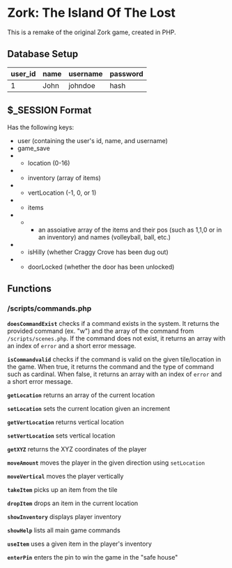 # Zork: The Island Of The Lost

This is a remake of the original Zork game, created in PHP.

## Database Setup

| user_id | name | username | password |
| ------- | ---- | -------- | -------- |
| 1       | John | johndoe  | hash     |

## $\_SESSION Format

Has the following keys:

- user (containing the user's id, name, and username)
- game_save
- - location (0-16)
- - inventory (array of items)
- - vertLocation (-1, 0, or 1)
- - items
- - - an assoiative array of the items and their pos (such as 1,1,0 or in an inventory) and names (volleyball, ball, etc.)
- - isHilly (whether Craggy Crove has been dug out)
- - doorLocked (whether the door has been unlocked)

## Functions

### /scripts/commands.php

**`doesCommandExist`** checks if a command exists in the system. It returns the provided command (ex. "w") and the array of the command from `/scripts/scenes.php`. If the command does not exist, it returns an array with an index of `error` and a short error message.

**`isCommandvalid`** checks if the command is valid on the given tile/location in the game. When true, it returns the command and the type of command such as cardinal. When false, it returns an array with an index of `error` and a short error message.

**`getLocation`** returns an array of the current location

**`setLocation`** sets the current location given an increment

**`getVertLocation`** returns vertical location

**`setVertLocation`** sets vertical location

**`getXYZ`** returns the XYZ coordinates of the player

**`moveAmount`** moves the player in the given direction using `setLocation`

**`moveVertical`** moves the player vertically

**`takeItem`** picks up an item from the tile

**`dropItem`** drops an item in the current location

**`showInventory`** displays player inventory

**`showHelp`** lists all main game commands

**`useItem`** uses a given item in the player's inventory

**`enterPin`** enters the pin to win the game in the "safe house"
